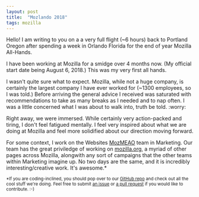 ```yaml
---
layout: post
title:  "Mozlando 2018"
tags: mozilla
---
```


Hello! I am writing to you on a a very full flight (~6 hours) back to Portland Oregon after spending a week in Orlando Florida for the end of year Mozilla All-Hands.


I have been working at Mozilla for a smidge over 4 months now. (My official start date being August 6, 2018.) This was my very first all hands.


I wasn't quite sure what to expect. Mozilla, while not a huge company, is certainly the largest company I have ever worked for (~1300 employees, so I was told.) Before arriving the general advice I received was saturated with recommendations to take as many breaks as I needed and to nap often. I was a little concerned what I was about to walk into, truth be told. :worry:


Right away, we were immersed. While certainly very action-packed and tiring, I don't feel fatigued mentally. I feel very inspired about what we are doing at Mozilla and feel more solidified about our direction moving forward.


For some context, I work on the Websites [MozMEAO](https://github.com/mozmeao) team in Marketing. Our team has the great priviledge of working on [mozilla.org](https://mozilla.org), a myriad of other pages across Mozilla, alongwith any sort of campaigns that the other teams within Marketing imagine up. No two days are the same, and it is incredibly interesting/creative work. It's awesome.* 


<small>*If you are coding-inclined, you should pop over to our [GitHub repo](https://github.com/mozilla/bedrock) and check out all the cool stuff we're doing. Feel free to submit [an issue](https://github.com/mozilla/bedrock/issues) or [a pull request](https://github.com/mozilla/bedrock/pulls) if you would like to contribute. :-)</small>
